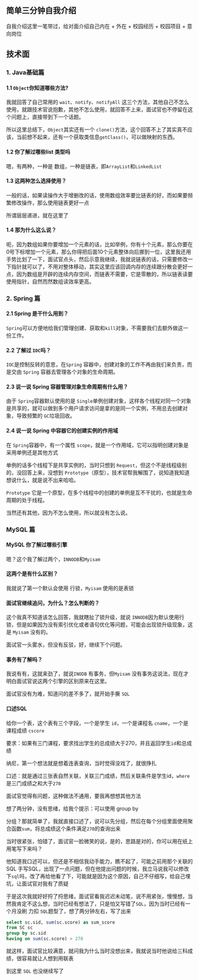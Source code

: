 ## 简单三分钟自我介绍

自我介绍这里一笔带过，给对面介绍自己内在 + 外在 + 校园经历 + 校园项目  + 意向岗位

## 技术面

### 1. Java基础篇

#### 1.1 `Object`你知道哪些方法?

我就回答了自己常用的 `wait`、`notify`、`notifyAll` 这三个方法，其他自己不怎么使用，就跟技术官说抱歉，其他不怎么使用，就回答不上来，面试官也不停留在这个问题上，直接带到下一个话题。

所以这里总结下，`Object`其实还有一个 `clone()`方法，这个回答不上了其实真不应该，当前想不起来，还有一个获取类信息`getClass()`，可以做映射的东西。

#### 1.2 你了解过哪些list 类型吗

嗯，有两种，一种是 数组，一种是链表，即`ArrayList`和`LinkedList`

#### 1.3 这两种怎么选择使用？

一般的话，如果读操作大于增删改的话，使用数组效率要比链表的好，而如果要频繁修改操作，那么使用链表更好一点

所谓层层递进，就在这里了

#### 1.4 那为什么这么说？

呃，因为数组如果你要增加一个元素的话，比如举例，你有十个元素，那么你要在0号下标增加一个元素，那么你得把后面10个元素整体向后挪到一位，这里我还用手势比划了一下，面试官点头，然后示意我继续，我就说链表的话，只需要修改一下指针就可以了，不用对整体移动，其实这里应该回调内存的连续跟分散会更好一点，因为数组是开辟的连续内存空间，而链表不需要，它是零散的，所以链表读要使用指针，自然而然数组读效率更高。

### 2. Spring 篇

#### 2.1 Spring 是干什么用到？

`Spring`可以方便地给我们管理创建、获取和`kill`对象，不需要我们去额外做这一份工作。

#### 2.2 了解过 `IOC`吗？

`IOC`是控制反转的意思，在`Spring` 容器中，创建对象的工作不再由我们来负责，而是交由 `Spring` 容器去管理各个对象的生命周期。

#### 2.3 说一说 Spring 容器管理对象生命周期有什么用？

由于 `Spring`容器默认使用的是 `Single`单例创建对象，这样各个线程对同一个对象是共享的，就可以做到多个用户请求访问是拿的是同一个实例，不用总去创建对象，导致频繁的 `GC`垃圾回收。

#### 2.4 说一说 Spring 中容器它的创建实例的作用域

在 `Spring`容器中，有一个属性 `scope`，就是一个作用域，它可以指明创建对象是采用单例还是其他方式

单例的话多个线程下是共享实例的，当时只想到 `Request`，但这个不是线程级别的，没回答上来，没想到 `Prototype`（原型），技术官帮我解围了，说知道我知道想说什么，就是说不出来哈哈。

`Prototype` 它是一个原型，在多个线程中的创建的单例是互不干扰的，也就是生命周期的处于线程。

当然还有其他，因为不怎么使用，所以就没有怎么说。

### MySQL 篇

#### MySQL 你了解过哪些引擎

嗯？这个我了解过两个，`INNODB`和`Myisam`

#### 这两个是有什么区别？

我就说了第一个默认会使用 行锁，`Myisam` 使用的是表锁

#### 面试官继续追问，为什么？怎么判断的？

这个我真不知道该怎么回答，我就瞎扯了锁升级，就说 `INNODB`因为默认使用行锁，但是如果因为没有索引优化或者语句优化等问题，可能会出现锁升级现象，这是 `Myisam` 没有的。

面试官一头雾水，但没有反驳，好，继续下个问题。

#### 事务有了解吗？

我说有有，这就来劲了，就说`INODB` 有事务，但`Myisam` 没有事务这说法，现在才明白面试官说这两个引擎的区别原来在这里。

面试官没有为难，知道问的差不多了，就开始手撕 `SQL`

#### 口述SQL

给你一个表，这个表有三个字段，一个是学生 `id`，一个是课程名 `cname`，一个是课程成绩 `cscore`

要求：如果有三门课程，要求找出学生的总成绩大于270，并且返回学生`id`和总成绩

纳尼，第一个想法就是想着连表查询，当时觉得没戏了，就很挣扎

口述：就是通过三张表自然关联，关联三门成绩，然后关联条件是学生id，`where` 是三门成绩之和大于`270`

面试官觉得有问题，这种做法不通用，要我再想想其他方法

想了两分钟，没有思绪，给我个提示：可以使用 group by

分组？那就简单了，我就直接口述了，说可以先分组，然后在每个分组里面使用聚合函数`sum`，将总成绩这个条件满足`270`的查询出来

当时很紧张，怕错了，面试官一脸微笑的说，是的，思路是对的，你可以用在纸上用笔写下来吗？

他知道我口述可以，但还是不相信我动手能力，瞧不起了，可能之前用那个关联的SQL 手写SQL，出现了一点问题，但在他提出问题的时候，我立马说我可以修改下`sql`吗，改了再给他看了下，可能就是因为这个原因，自己不仔细写，给自己埋坑，让面试官对我有了质疑

于是这次我就好好捋了捋思绪，面试官看我迟迟未动笔，说不用紧张，慢慢想，当然我肯定不这么想，当时已经有想法了，只是怕又写错了`SQL`，因为当时已经有一个月没刷 力扣 `SQL`题型了，想了两分钟左右，写了出来

```sql
select sc.sid, sum(sc.score) as sum_score
from SC sc
group by sc.sid
having on sum(sc.score) > 270
```

就这样，面试官比较满意，就问我为什么当时没想出来，我就说当时他说给三科成绩，很容易就让人想到用联表

到这里 `SQL` 也没继续写了

